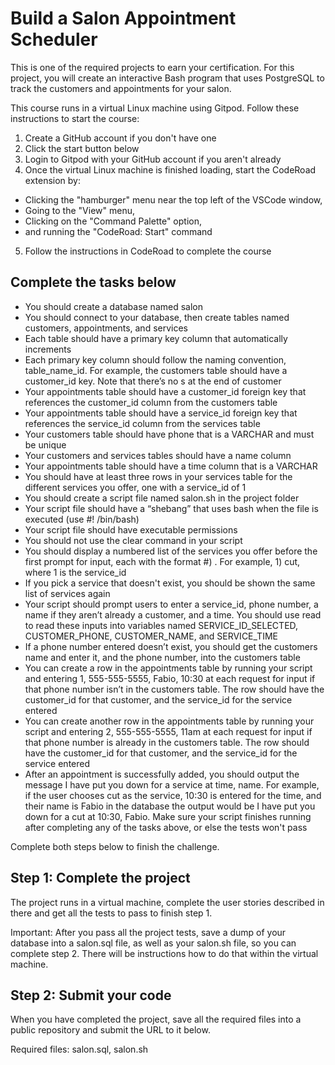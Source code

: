 # Build a Salon Appointment Scheduler

This is one of the required projects to earn your certification. For this project, you will create an interactive Bash program that uses PostgreSQL to track the customers and appointments for your salon.

This course runs in a virtual Linux machine using Gitpod. Follow these instructions to start the course:
1. Create a GitHub account if you don't have one
2. Click the start button below
3. Login to Gitpod with your GitHub account if you aren't already
4. Once the virtual Linux machine is finished loading, start the CodeRoad extension by:
- Clicking the "hamburger" menu near the top left of the VSCode window,
- Going to the "View" menu,
- Clicking on the "Command Palette" option,
- and running the "CodeRoad: Start" command
5. Follow the instructions in CodeRoad to complete the course

## Complete the tasks below
- You should create a database named salon
- You should connect to your database, then create tables named customers, appointments, and services
- Each table should have a primary key column that automatically increments
- Each primary key column should follow the naming convention, table_name_id. For example, the customers table should have a customer_id key. Note that there’s no s at the end of customer
- Your appointments table should have a customer_id foreign key that references the customer_id column from the customers table
- Your appointments table should have a service_id foreign key that references the service_id column from the services table
- Your customers table should have phone that is a VARCHAR and must be unique
- Your customers and services tables should have a name column
- Your appointments table should have a time column that is a VARCHAR
- You should have at least three rows in your services table for the different services you offer, one with a service_id of 1
- You should create a script file named salon.sh in the project folder
- Your script file should have a “shebang” that uses bash when the file is executed (use #! /bin/bash)
- Your script file should have executable permissions
- You should not use the clear command in your script
- You should display a numbered list of the services you offer before the first prompt for input, each with the format #) <service>. For example, 1) cut, where 1 is the service_id
- If you pick a service that doesn't exist, you should be shown the same list of services again
- Your script should prompt users to enter a service_id, phone number, a name if they aren’t already a customer, and a time. You should use read to read these inputs into variables named SERVICE_ID_SELECTED, CUSTOMER_PHONE, CUSTOMER_NAME, and SERVICE_TIME
- If a phone number entered doesn’t exist, you should get the customers name and enter it, and the phone number, into the customers table
- You can create a row in the appointments table by running your script and entering 1, 555-555-5555, Fabio, 10:30 at each request for input if that phone number isn’t in the customers table. The row should have the customer_id for that customer, and the service_id for the service entered
- You can create another row in the appointments table by running your script and entering 2, 555-555-5555, 11am at each request for input if that phone number is already in the customers table. The row should have the customer_id for that customer, and the service_id for the service entered
- After an appointment is successfully added, you should output the message I have put you down for a service at time, name. For example, if the user chooses cut as the service, 10:30 is entered for the time, and their name is Fabio in the database the output would be I have put you down for a cut at 10:30, Fabio. Make sure your script finishes running after completing any of the tasks above, or else the tests won't pass

Complete both steps below to finish the challenge.

## Step 1: Complete the project

The project runs in a virtual machine, complete the user stories described in there and get all the tests to pass to finish step 1.

Important: After you pass all the project tests, save a dump of your database into a salon.sql file, as well as your salon.sh file, so you can complete step 2. There will be instructions how to do that within the virtual machine.

## Step 2: Submit your code

When you have completed the project, save all the required files into a public repository and submit the URL to it below.

Required files: salon.sql, salon.sh
